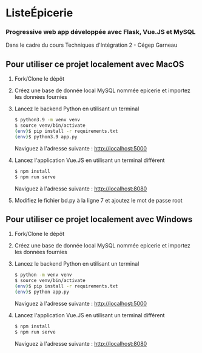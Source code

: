 # ListeÉpicerie

### Progressive web app développée avec Flask, Vue.JS et MySQL

Dans le cadre du cours Techniques d'Intégration 2 - Cégep Garneau

## Pour utiliser ce projet localement avec MacOS

1. Fork/Clone le dépôt

1. Créez une base de donnée local MySQL nommée epicerie et importez les données fournies

1. Lancez le backend Python en utilisant un terminal

    ```sh
    $ python3.9 -m venv venv 
    $ source venv/bin/activate
    (env)$ pip install -r requirements.txt
    (env)$ python3.9 app.py
    ```

    Naviguez à l'adresse suivante : [http://localhost:5000](http://localhost:5000)

1. Lancez l'application Vue.JS en utilisant un terminal différent

    ```sh
    $ npm install
    $ npm run serve
    ```

    Naviguez à l'adresse suivante : [http://localhost:8080](http://localhost:8080)

1. Modifiez le fichier bd.py à la ligne 7 et ajoutez le mot de passe root

## Pour utiliser ce projet localement avec Windows

1. Fork/Clone le dépôt

1. Créez une base de donnée local MySQL nommée epicerie et importez les données fournies

1. Lancez le backend Python en utilisant un terminal

    ```sh
    $ python -m venv venv 
    $ source venv/bin/activate
    (env)$ pip install -r requirements.txt
    (env)$ python app.py
    ```

    Naviguez à l'adresse suivante : [http://localhost:5000](http://localhost:5000)

1. Lancez l'application Vue.JS en utilisant un terminal différent

    ```sh
    $ npm install
    $ npm run serve
    ```

    Naviguez à l'adresse suivante : [http://localhost:8080](http://localhost:8080)
